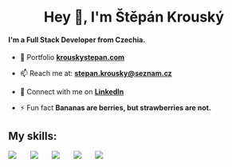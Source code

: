 <h1 align="center">Hey 👋, I'm Štěpán Krouský</h1>
<h4>I'm a Full Stack Developer from Czechia.</h4>

- 🌟 Portfolio [**krouskystepan.com**](https://krouskystepan.com)

- 📫 Reach me at: [**stepan.krousky@seznam.cz**](mailto:stepan.krousky@seznam.cz)

- 💼 Connect with me on [**LinkedIn**](https://www.linkedin.com/in/krouskystepan)

- ⚡ Fun fact **Bananas are berries, but strawberries are not.**

<h2>My skills:</h2>
<p>
    <img src="https://skillicons.dev/icons?i=js,ts" />
    &nbsp;&nbsp;&nbsp;&nbsp;&nbsp;
    <img src="https://skillicons.dev/icons?i=nextjs,tailwind" />
    &nbsp;&nbsp;&nbsp;&nbsp;&nbsp;
    <img src="https://skillicons.dev/icons?i=mysql,prisma,mongodb,postgres" />
    &nbsp;&nbsp;&nbsp;&nbsp;&nbsp;
    <img src="https://skillicons.dev/icons?i=express,nodejs" />
    &nbsp;&nbsp;&nbsp;&nbsp;&nbsp;
    <img src="https://skillicons.dev/icons?i=mui,figma" />
</p>

